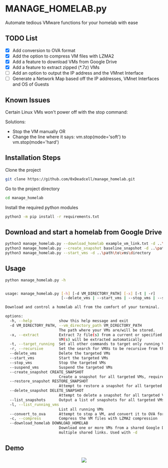 
# MANAGE_HOMELAB.py

Automate tedious VMware functions for your homelab with ease

## TODO List

- [x] Add conversion to OVA format
- [x] Add the option to compress VM files with LZMA2
- [x] Add a feature to download VMs from Google Drive
- [x] Add a feature to extract zipped (*.7z) VMs
- [ ] Add an option to output the IP address and the VMnet Interface
- [ ] Generate a Network Map based off the IP addresses, VMnet Interfaces and OS of Guests

## Known Issues
Certain Linux VMs won't power off with the stop command:

Solutions:
- Stop the VM manually
OR
- Change the line where it says: vm.stop(mode='soft') to vm.stop(mode='hard') 

## Installation Steps

Clone the project

```bash
git clone https://github.com/0xDeadcell/manage_homelab.git
```

Go to the project directory

```bash
cd manage_homelab
```

Install the required python modules

```bash
python3 -m pip install -r requirements.txt
```

## Download and start a homelab from Google Drive

```bash
python3 manage_homelab.py --download_homelab example_vm_link.txt -d ..\path\to\vm\directory -x
python3 manage_homelab.py --create_snapshot baseline_snapshot -d ..\path\to\vm\directory
python3 manage_homelab.py --start_vms -d ..\path\to\vms\directory
```


## Usage

```bash
python manage_homelab.py -h


usage: manage_homelab.py [-h] [-d VM_DIRECTORY_PATH] [-x] [-t | -r]
                         [--delete_vms | --start_vms | --stop_vms | --suspend_vms | --create_snapshot CREATE_SNAPSHOT | --restore_snapshot RESTORE_SNAPSHOT | --delete_snapshot DELETE_SNAPSHOT | --list_snapshots | -l | --convert_to_ova | -c | --download_homelab DOWNLOAD_HOMELAB]

Download and control a homelab all from the comfort of your terminal.

options:
  -h, --help            show this help message and exit
  -d VM_DIRECTORY_PATH, --vm_directory_path VM_DIRECTORY_PATH
                        The path where your VMs are/will be stored.
  -x, --extract         Extract 7z file(s) from a current or specified directory, when used with --download_homelab
                        VM(s) will be extracted automatically
  -t, --target_running  Set all other commands to target only running VMs
  -r, --recursive       Set the search for VMXs to be recursive from the specified directory
  --delete_vms          Delete the targeted VMs
  --start_vms           Start the targeted VMs
  --stop_vms            Stop the targeted VMs
  --suspend_vms         Suspend the targeted VMs
  --create_snapshot CREATE_SNAPSHOT
                        Create a snapshot for all targeted VMs, requires a snapshot name
  --restore_snapshot RESTORE_SNAPSHOT
                        Attempt to restore a snapshot for all targeted VMs, requires a snapshot name
  --delete_snapshot DELETE_SNAPSHOT
                        Attempt to delete a snapshot for all targeted VMs, requires a snapshot name
  --list_snapshots      Output a list of snapshots for all targeted VMs
  -l, --list_running_vms
                        List all running VMs
  --convert_to_ova      Attempt to stop a VM, and convert it to OVA format
  -c, --compress        Compress the VM files with LZMA2 compression
  --download_homelab DOWNLOAD_HOMELAB
                        Download one or more VMs from a shared Google Drive by specifying a file containing one or
                        multiple shared links. Used with -d
```

## Demo
<p align="center"><img src="/images/render_compressed.gif?raw=true"/></p>
